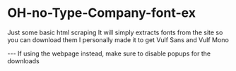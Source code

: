 # OH-no-Type-Company-font-ex

Just some basic html scraping
It will simply extracts fonts from the site so you can download them
I personally made it to get Vulf Sans and Vulf Mono

--- If using the webpage instead, make sure to disable popups for the downloads
